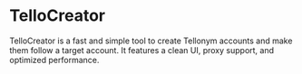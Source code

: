 # TelloCreator
TelloCreator is a fast and simple tool to create Tellonym accounts and make them follow a target account. It features a clean UI, proxy support, and optimized performance.
